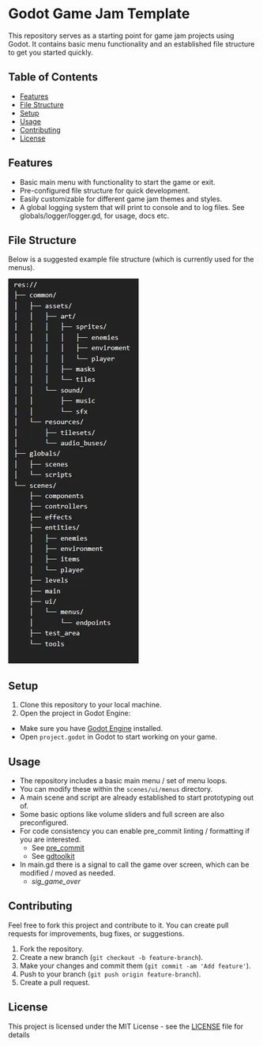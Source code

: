 # Godot Game Jam Template

This repository serves as a starting point for game jam projects using Godot. It contains basic menu functionality and an established file structure to get you started quickly.

## Table of Contents
- [Features](#features)
- [File Structure](#file-structure)
- [Setup](#setup)
- [Usage](#usage)
- [Contributing](#contributing)
- [License](#license)

## Features
- Basic main menu with functionality to start the game or exit.
- Pre-configured file structure for quick development.
- Easily customizable for different game jam themes and styles.
- A global logging system that will print to console and to log files. See globals/logger/logger.gd, for usage, docs etc.

## File Structure

Below is a suggested example file structure (which is currently used for the menus).

![alt text](common/assets/sprites/image.png)

## Setup

1. Clone this repository to your local machine.
2. Open the project in Godot Engine:
- Make sure you have [Godot Engine](https://godotengine.org/download) installed.
- Open `project.godot` in Godot to start working on your game.

## Usage

- The repository includes a basic main menu / set of menu loops.
- You can modify these within the `scenes/ui/menus` directory.
- A main scene and script are already established to start prototyping out of.
- Some basic options like volume sliders and full screen are also preconfigured.
- For code consistency you can enable pre_commit linting / formatting if you are interested.
    - See [pre_commit](https://pre-commit.com/)
    - See [gdtoolkit](https://github.com/Scony/godot-gdscript-toolkit/tree/master)
- In main.gd there is a signal to call the game over screen, which can be modified / moved as needed.
    - *sig_game_over*

## Contributing

Feel free to fork this project and contribute to it. You can create pull requests for improvements, bug fixes, or suggestions.

1. Fork the repository.
2. Create a new branch (`git checkout -b feature-branch`).
3. Make your changes and commit them (`git commit -am 'Add feature'`).
4. Push to your branch (`git push origin feature-branch`).
5. Create a pull request.

## License

This project is licensed under the MIT License - see the [LICENSE](LICENSE) file for details
